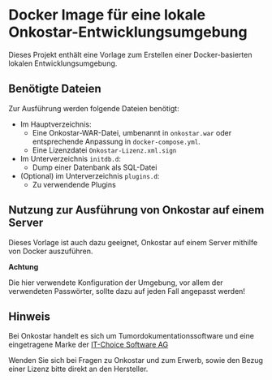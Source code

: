 # Docker Image für eine lokale Onkostar-Entwicklungsumgebung

Dieses Projekt enthält eine Vorlage zum Erstellen einer
Docker-basierten lokalen Entwicklungsumgebung.

## Benötigte Dateien

Zur Ausführung werden folgende Dateien benötigt:

* Im Hauptverzeichnis:
  * Eine Onkostar-WAR-Datei, umbenannt in `onkostar.war` oder entsprechende 
    Anpassung in `docker-compose.yml`.
  * Eine Lizenzdatei `Onkostar-Lizenz.xml.sign`
* Im Unterverzeichnis `initdb.d`:
  * Dump einer Datenbank als SQL-Datei
* (Optional) im Unterverzeichnis `plugins.d`:
  * Zu verwendende Plugins

## Nutzung zur Ausführung von Onkostar auf einem Server

Dieses Vorlage ist auch dazu geeignet, Onkostar auf einem Server mithilfe
von Docker auszuführen.

**Achtung**

Die hier verwendete Konfiguration der Umgebung, vor allem  der verwendeten
Passwörter, sollte dazu auf jeden Fall angepasst werden!

## Hinweis

Bei Onkostar handelt es sich um Tumordokumentationssoftware
und eine eingetragene Marke der [IT-Choice Software AG](https://www.it-choice.de/)

Wenden Sie sich bei Fragen zu Onkostar und zum Erwerb, sowie den Bezug einer Lizenz
bitte direkt an den Hersteller.

